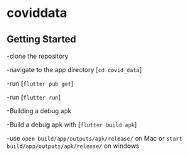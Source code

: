# coviddata
## Getting Started

-clone the repository <br/>

-navigate to the app directory [`cd covid_data`] <br/>

-run [`flutter pub get`]<br/>

-run [`flutter run`]<br/>



-Building a debug apk <br/>

-Build a debug apk with [`flutter build apk`]<br/>

-use `open build/app/outputs/apk/release/` on Mac or `start build/app/outputs/apk/release/` on windows<br/>


